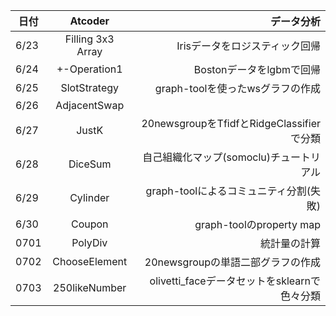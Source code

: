 | 日付 |Atcoder| データ分析 |
| ------------------ | :----------------------------: | -------------------------: |
| 6/23 | Filling 3x3 Array | Irisデータをロジスティック回帰 |
| 6/24 | +-Operation1 | Bostonデータをlgbmで回帰 |
| 6/25 | SlotStrategy | graph-toolを使ったwsグラフの作成 |
| 6/26 | AdjacentSwap| |
| 6/27 | JustK | 20newsgroupをTfidfとRidgeClassifierで分類
|6/28 | DiceSum | 自己組織化マップ(somoclu)チュートリアル|
|6/29 | Cylinder | graph-toolによるコミュニティ分割(失敗)|
|6/30 | Coupon | graph-toolのproperty map | 
|0701 | PolyDiv | 統計量の計算 |
|0702 | ChooseElement | 20newsgroupの単語二部グラフの作成 |
|0703 | 250likeNumber | olivetti_faceデータセットをsklearnで色々分類 |
